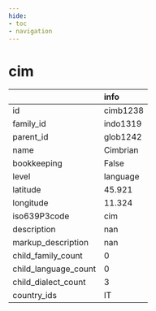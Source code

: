 ```yaml
---
hide:
- toc
- navigation
---
```

# cim
|                      | info     |
|:---------------------|:---------|
| id                   | cimb1238 |
| family_id            | indo1319 |
| parent_id            | glob1242 |
| name                 | Cimbrian |
| bookkeeping          | False    |
| level                | language |
| latitude             | 45.921   |
| longitude            | 11.324   |
| iso639P3code         | cim      |
| description          | nan      |
| markup_description   | nan      |
| child_family_count   | 0        |
| child_language_count | 0        |
| child_dialect_count  | 3        |
| country_ids          | IT       |
